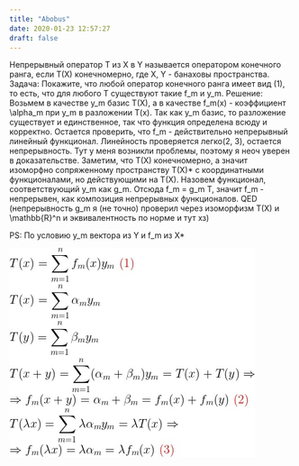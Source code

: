 ```yaml
---
title: "Abobus"
date: 2020-01-23 12:57:27
draft: false
---
```


Непрерывный оператор T из X в Y называется оператором конечного ранга, если T(X) конечномерно, где X, Y - банаховы пространства.
Задача:
Покажите, что любой оператор конечного ранга имеет вид (1), то есть, что для любого T существуют такие f_m и y_m.
Решение:
Возьмем в качестве y_m базис T(X), а в качестве f_m(x) - коэффициент \alpha_m при y_m в разложении T(x). Так как y_m базис, то разложение существует и единственное, так что функция определена всюду и корректно. Остается проверить, что f_m - действительно непрерывный линейный функционал. Линейность проверяется легко(2, 3), остается непрерывность. Тут у меня возникли проблемы, поэтому я неоч уверен в доказательстве. Заметим, что T(X) конечномерно, а значит изоморфно сопряженному пространству T(X)* с координатными функционалами, но действующими на T(X). Назовем функционал, соответствующий y_m как g_m. Отсюда f_m = g_m T, значит f_m - непрерывен, как композиция непрерывных функционалов. QED
(непрерывность g_m я (не точно) проверил через изоморфизм T(X) и \mathbb{R}^n и эквивалентность по норме и тут хз)

PS: По условию y_m вектора из Y и f_m из X*

![](/img/vk/T0dMKfE5Rm4.jpg)
